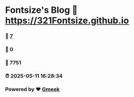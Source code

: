 # Fontsize's Blog :link: https://321Fontsize.github.io 
### :page_facing_up: [7](https://321Fontsize.github.io/tag.html) 
### :speech_balloon: 0 
### :hibiscus: 7751 
### :alarm_clock: 2025-05-11 16:28:34 
### Powered by :heart: [Gmeek](https://github.com/Meekdai/Gmeek)
